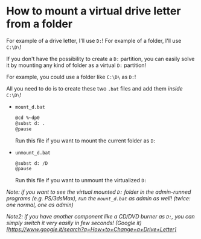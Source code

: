# How to mount a virtual drive letter from a folder
For example of a drive letter, I'll use `D:`!
For example of a folder, I'll use `C:\D\`!

If you don't have the possibility to create a `D:` partition, you can easily solve it by mounting any kind of folder as a virtual `D:` partition!

For example, you could use a folder like `C:\D\` as `D:`!

All you need to do is to create these two `.bat` files and add them *inside* `C:\D\`!

* `mount_d.bat`

	```sh
	@cd %~dp0
	@subst d: .
	@pause
	```

	Run this file if you want to mount the current folder as `D:`

* `unmount_d.bat`

	```sh
	@subst d: /D
	@pause
	```

	Run this file if you want to unmount the virtualized `D:`

_Note: if you want to see the virtual mounted `D:` folder in the admin-runned programs (e.g. PS/3dsMax), run the `mount_d.bat` as admin as well! (twice: one normal, one as admin)_

_Note2: if you have another component like a CD/DVD burner as `D:`, you can simply switch it very easily in few seconds! (Google it)[https://www.google.it/search?q=How+to+Change+a+Drive+Letter]_
